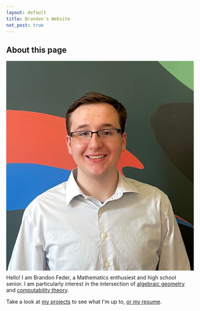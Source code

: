 ```yaml
---
layout: default
title: Brandon's Website
not_post: true
---
```


## About this page


<div>
    <img src="/assets/headshot.jpg" style="float: left; margin: 0 10px 10px 0;">
</div>

<div>
    <p>
    Hello! I am Brandon Feder, a Mathematics enthusiest and high school senior. I am particularly interest in the intersection of <a href="https://en.wikipedia.org/wiki/Algebraic_geometry" target="_blank">algebraic geometry</a> and <a href="https://plato.stanford.edu/entries/computability/" target="_blank">computability theory</a>. 
    </p>
    <p>
    Take a look at <a href="projects.html">my projects</a> to see what I'm up to, <a href="/assets/resume.pdf" target="_blank">or my resume</a>.
    </p>
</div>